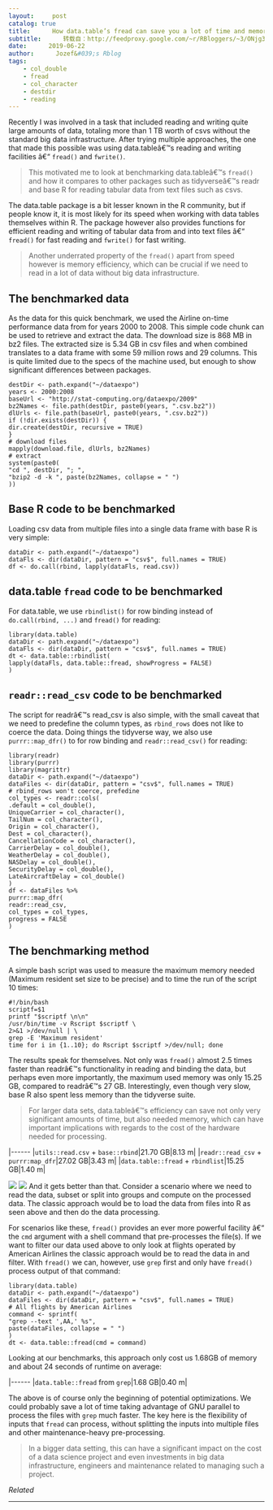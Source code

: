 ```yaml
---
layout:     post
catalog: true
title:      How data.table’s fread can save you a lot of time and memory, and take input from shell commands
subtitle:      转载自：http://feedproxy.google.com/~r/RBloggers/~3/ONjg3wjLkF4/
date:      2019-06-22
author:      Jozef&#039;s Rblog
tags:
    - col_double
    - fread
    - col_character
    - destdir
    - reading
---
```








Recently I was involved in a task that included reading and writing quite large amounts of data, totaling more than 1 TB worth of csvs without the standard big data infrastructure. After trying multiple approaches, the one that made this possible was using data.tableâ€™s reading and writing facilities â€“ `fread()` and `fwrite()`.

> This motivated me to look at benchmarking data.tableâ€™s `fread()` and how it compares to other packages such as tidyverseâ€™s readr and base R for reading tabular data from text files such as csvs.

The data.table package is a bit lesser known in the R community, but if people know it, it is most likely for its speed when working with data tables themselves within R. The package however also provides functions for efficient reading and writing of tabular data from and into text files â€“ `fread()` for fast reading and `fwrite()` for fast writing.

> Another underrated property of the `fread()` apart from speed however is memory efficiency, which can be crucial if we need to read in a lot of data without big data infrastructure.

## The benchmarked data

As the data for this quick benchmark, we used the Airline on-time performance data from for years 2000 to 2008. This simple code chunk can be used to retrieve and extract the data. The download size is 868 MB in bz2 files. The extracted size is 5.34 GB in csv files and when combined translates to a data frame with some 59 million rows and 29 columns. This is quite limited due to the specs of the machine used, but enough to show significant differences between packages.

```
destDir <- path.expand("~/dataexpo")
years <- 2000:2008
baseUrl <- "http://stat-computing.org/dataexpo/2009"
bz2Names <- file.path(destDir, paste0(years, ".csv.bz2"))
dlUrls <- file.path(baseUrl, paste0(years, ".csv.bz2"))
if (!dir.exists(destDir)) {
dir.create(destDir, recursive = TRUE)
}
# download files
mapply(download.file, dlUrls, bz2Names)
# extract
system(paste0(
"cd ", destDir, "; ",
"bzip2 -d -k ", paste(bz2Names, collapse = " ")
))
```

## Base R code to be benchmarked

Loading csv data from multiple files into a single data frame with base R is very simple:

```
dataDir <- path.expand("~/dataexpo")
dataFls <- dir(dataDir, pattern = "csv$", full.names = TRUE)
df <- do.call(rbind, lapply(dataFls, read.csv))
```

## data.table `fread` code to be benchmarked

For data.table, we use `rbindlist()` for row binding instead of `do.call(rbind, ...)` and `fread()` for reading:

```
library(data.table)
dataDir <- path.expand("~/dataexpo")
dataFls <- dir(dataDir, pattern = "csv$", full.names = TRUE)
dt <- data.table::rbindlist(
lapply(dataFls, data.table::fread, showProgress = FALSE)
)
```

## `readr::read_csv` code to be benchmarked

The script for readrâ€™s read_csv is also simple, with the small caveat that we need to predefine the column types, as `rbind_rows` does not like to coerce the data. Doing things the tidyverse way, we also use `purrr::map_dfr()` to for row binding and `readr::read_csv()` for reading:

```
library(readr)
library(purrr)
library(magrittr)
dataDir <- path.expand("~/dataexpo")
dataFiles <- dir(dataDir, pattern = "csv$", full.names = TRUE)
# rbind_rows won't coerce, prefedine
col_types <- readr::cols(
.default = col_double(),
UniqueCarrier = col_character(),
TailNum = col_character(),
Origin = col_character(),
Dest = col_character(),
CancellationCode = col_character(),
CarrierDelay = col_double(),
WeatherDelay = col_double(),
NASDelay = col_double(),
SecurityDelay = col_double(),
LateAircraftDelay = col_double()
)
df <- dataFiles %>%
purrr::map_dfr(
readr::read_csv,
col_types = col_types,
progress = FALSE
)
```

## The benchmarking method

A simple bash script was used to measure the maximum memory needed (Maximum resident set size to be precise) and to time the run of the script 10 times:

```
#!/bin/bash
scriptf=$1
printf "$scriptf \n\n"
/usr/bin/time -v Rscript $scriptf \
2>&1 >/dev/null | \
grep -E 'Maximum resident'
time for i in {1..10}; do Rscript $scriptf >/dev/null; done
```

The results speak for themselves. Not only was `fread()` almost 2.5 times faster than readrâ€™s functionality in reading and binding the data, but perhaps even more importantly, the maximum used memory was only 15.25 GB, compared to readrâ€™s 27 GB. Interestingly, even though very slow, base R also spent less memory than the tidyverse suite.

> For larger data sets, data.tableâ€™s efficiency can save not only very significant amounts of time, but also needed memory, which can have important implications with regards to the cost of the hardware needed for processing.

|------
|`utils::read.csv` + `base::rbind`|21.70 GB|8.13 m|
|`readr::read_csv` + `purrr:map_dfr`|27.02 GB|3.43 m|
|`data.table::fread` + `rbindlist`|15.25 GB|1.40 m|

![](https://i2.wp.com/jozef.io/img/r917-01-datatable-logo.png?w=456&is-pending-load=1#038;ssl=1)
![](https://i2.wp.com/jozef.io/img/r917-01-datatable-logo.png?w=456&ssl=1)
 And it gets better than that. Consider a scenario where we need to read the data, subset or split into groups and compute on the processed data. The classic approach would be to load the data from files into R as seen above and then do the data processing.

For scenarios like these, `fread()` provides an ever more powerful facility â€“ the `cmd` argument with a shell command that pre-processes the file(s). If we want to filter our data used above to only look at flights operated by American Airlines the classic approach would be to read the data in and filter. With `fread()` we can, however, use `grep` first and only have `fread()` process output of that command:

```
library(data.table)
dataDir <- path.expand("~/dataexpo")
dataFiles <- dir(dataDir, pattern = "csv$", full.names = TRUE)
# All flights by American Airlines
command <- sprintf(
"grep --text ',AA,' %s",
paste(dataFiles, collapse = " ")
)
dt <- data.table::fread(cmd = command)
```

Looking at our benchmarks, this approach only cost us 1.68GB of memory and about 24 seconds of runtime on average:

|------
|`data.table::fread` from `grep`|1.68 GB|0.40 m|

The above is of course only the beginning of potential optimizations. We could probably save a lot of time taking advantage of GNU parallel to process the files with `grep` much faster. The key here is the flexibility of inputs that `fread` can process, without splitting the inputs into multiple files and other maintenance-heavy pre-processing.

> In a bigger data setting, this can have a significant impact on the cost of a data science project and even investments in big data infrastructure, engineers and maintenance related to managing such a project.


*Related*







---
